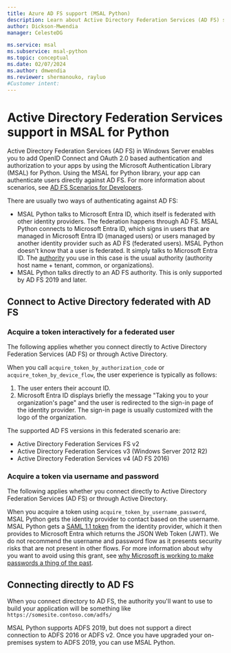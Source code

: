 ```yaml
---
title: Azure AD FS support (MSAL Python)
description: Learn about Active Directory Federation Services (AD FS) support in the Microsoft Authentication Library for Python
author: Dickson-Mwendia
manager: CelesteDG

ms.service: msal
ms.subservice: msal-python
ms.topic: conceptual
ms.date: 02/07/2024
ms.author: dmwendia
ms.reviewer: shermanouko, rayluo
#Customer intent: 
---
```


# Active Directory Federation Services support in MSAL for Python

Active Directory Federation Services (AD FS) in Windows Server enables you to add OpenID Connect and OAuth 2.0 based authentication and authorization to your apps by using the Microsoft Authentication Library (MSAL) for Python. Using the MSAL for Python library, your app can authenticate users directly against AD FS. For more information about scenarios, see [AD FS Scenarios for Developers](/windows-server/identity/ad-fs/ad-fs-development).

There are usually two ways of authenticating against AD FS:

- MSAL Python talks to Microsoft Entra ID, which itself is federated with other identity providers. The federation happens through AD FS. MSAL Python connects to Microsoft Entra ID, which signs in users that are managed in Microsoft Entra ID (managed users) or users managed by another identity provider such as AD FS (federated users). MSAL Python doesn't  know that a user is federated. It simply talks to Microsoft Entra ID. The [authority](/azure/active-directory/develop/msal-client-application-configuration#authority) you use in this case is the usual authority (authority host name + tenant, common, or organizations).
- MSAL Python talks directly to an AD FS authority. This is only supported by AD FS 2019 and later.

## Connect to Active Directory federated with AD FS

### Acquire a token interactively for a federated user

The following applies whether you connect directly to Active Directory Federation Services (AD FS) or through Active Directory.

When you call `acquire_token_by_authorization_code` or `acquire_token_by_device_flow`, the user experience is typically as follows:

1. The user enters their account ID.
2. Microsoft Entra ID displays briefly the message "Taking you to your organization's page" and the user is redirected to the sign-in page of the identity provider. The sign-in page is usually customized with the logo of the organization.

The supported AD FS versions in this federated scenario are:
- Active Directory Federation Services FS v2
- Active Directory Federation Services v3 (Windows Server 2012 R2)
- Active Directory Federation Services v4 (AD FS 2016)

### Acquire a token via username and password

The following applies whether you connect directly to Active Directory Federation Services (AD FS) or through Active Directory.

When you acquire a token using `acquire_token_by_username_password`, MSAL Python gets the identity provider to contact based on the username. MSAL Python gets a [SAML 1.1 token](/azure/active-directory/develop/reference-saml-tokens) from the identity provider, which it then provides to Microsoft Entra which returns the JSON Web Token (JWT). We do not recommend the username and password flow as it presents security risks that are not present in other flows. For more information about why you want to avoid using this grant, see [why Microsoft is working to make passwords a thing of the past](https://news.microsoft.com/features/whats-solution-growing-problem-passwords-says-microsoft/). 


## Connecting directly to AD FS

When you connect directory to AD FS, the authority you'll want to use to build your application will be something like `https://somesite.contoso.com/adfs/`

MSAL Python supports ADFS 2019, but does not support a direct connection to ADFS 2016 or ADFS v2. Once you have upgraded your on-premises system to ADFS 2019, you can use MSAL Python.
